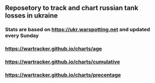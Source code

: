 ## Reposetory to track and chart russian tank losses in ukraine

### Stats are based on <https://ukr.warspotting.net> and updated every Sunday


### <https://wartracker.github.io/charts/age>
### <https://wartracker.github.io/charts/cumulative>
### <https://wartracker.github.io/charts/precentage>
